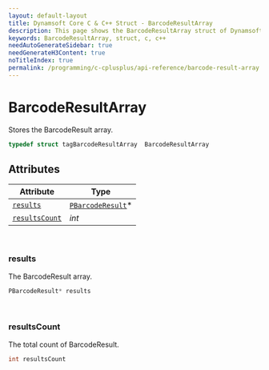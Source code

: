 ```yaml
---
layout: default-layout
title: Dynamsoft Core C & C++ Struct - BarcodeResultArray
description: This page shows the BarcodeResultArray struct of Dynamsoft Core for C & C++ Language.
keywords: BarcodeResultArray, struct, c, c++
needAutoGenerateSidebar: true
needGenerateH3Content: true
noTitleIndex: true
permalink: /programming/c-cplusplus/api-reference/barcode-result-array.html
---
```


# BarcodeResultArray
Stores the BarcodeResult array.  

```cpp
typedef struct tagBarcodeResultArray  BarcodeResultArray
```  
  
  

## Attributes
  
| Attribute | Type |
|---------- | ---- |
| [`results`](#results) | [`PBarcodeResult`](barcode-result.md)\* |
| [`resultsCount`](#resultscount) | *int* |



&nbsp;

### results
The BarcodeResult array.
```cpp
PBarcodeResult* results
```

&nbsp;

### resultsCount
The total count of BarcodeResult.
```cpp
int resultsCount
```
